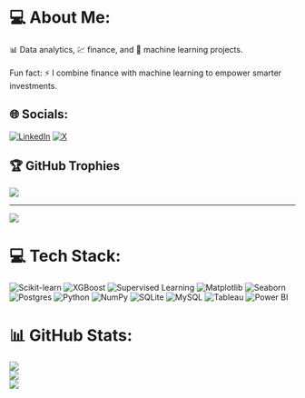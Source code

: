 # 💻 About Me:
📊 Data analytics, 💹 finance, and 🤖 machine learning projects.<br><br>Fun fact: ⚡ I combine finance with machine learning to empower smarter investments.


## 🌐 Socials:
[![LinkedIn](https://img.shields.io/badge/LinkedIn-%230077B5.svg?logo=linkedin&logoColor=white)](https://linkedin.com/in/https://ph.linkedin.com/in/louisbernal) [![X](https://img.shields.io/badge/X-black.svg?logo=X&logoColor=white)](https://x.com/https://x.com/DataMigzz) 

## 🏆 GitHub Trophies
![](https://github-profile-trophy.vercel.app/?username=LouisMiguelBernal&theme=tokyonight&no-frame=true&no-bg=false&margin-w=4)

---
[![](https://visitcount.itsvg.in/api?id=LouisMiguelBernal&icon=0&color=0)](https://visitcount.itsvg.in)
# 💻 Tech Stack:
![Scikit-learn](https://img.shields.io/badge/scikit--learn-F7931E.svg?style=for-the-badge&logo=scikit-learn&logoColor=white)
![XGBoost](https://img.shields.io/badge/xgboost-3EBB8A.svg?style=for-the-badge&logo=xgboost&logoColor=white)
![Supervised Learning](https://img.shields.io/badge/Supervised%20Learning-4CAF50.svg?style=for-the-badge)
![Matplotlib](https://img.shields.io/badge/matplotlib-003b57.svg?style=for-the-badge&logo=matplotlib&logoColor=white)
![Seaborn](https://img.shields.io/badge/seaborn-30A9DE.svg?style=for-the-badge&logo=seaborn&logoColor=white)
![Postgres](https://img.shields.io/badge/postgres-%23316192.svg?style=for-the-badge&logo=postgresql&logoColor=white) 
![Python](https://img.shields.io/badge/python-3670A0?style=for-the-badge&logo=python&logoColor=ffdd54) 
![NumPy](https://img.shields.io/badge/numpy-%23013243.svg?style=for-the-badge&logo=numpy&logoColor=white) 
![SQLite](https://img.shields.io/badge/sqlite-%2307405e.svg?style=for-the-badge&logo=sqlite&logoColor=white) 
![MySQL](https://img.shields.io/badge/mysql-4479A1.svg?style=for-the-badge&logo=mysql&logoColor=white)
![Tableau](https://img.shields.io/badge/Tableau-E97627.svg?style=for-the-badge&logo=tableau&logoColor=white)
![Power BI](https://img.shields.io/badge/Power%20BI-F2C811.svg?style=for-the-badge&logo=power-bi&logoColor=white)

# 📊 GitHub Stats:
![](https://github-readme-stats.vercel.app/api?username=LouisMiguelBernal&theme=tokyonight&hide_border=true&include_all_commits=true&count_private=true)<br/>
![](https://github-readme-streak-stats.herokuapp.com/?user=LouisMiguelBernal&theme=tokyonight&hide_border=true)<br/>
![](https://github-readme-stats.vercel.app/api/top-langs/?username=LouisMiguelBernal&theme=tokyonight&hide_border=true&include_all_commits=true&count_private=true&layout=compact)
